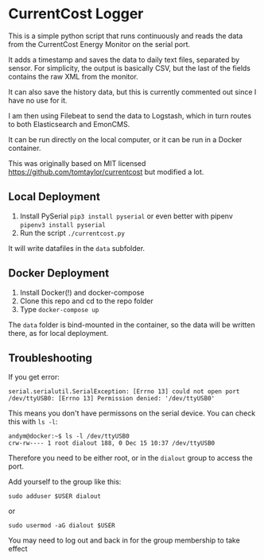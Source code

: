 CurrentCost Logger
===

This is a simple python script that runs continuously and reads the data from the CurrentCost Energy Monitor on the serial port.

It adds a timestamp and saves the data to daily text files, separated by sensor.  For simplicity, the output is basically CSV, but the last of the fields contains the raw XML from the monitor.

It can also save the history data, but this is currently commented out since I have no use for it.

I am then using Filebeat to send the data to Logstash, which in turn routes to both Elasticsearch and EmonCMS.

It can be run directly on the local computer, or it can be run in a Docker container.

This was originally based on MIT licensed https://github.com/tomtaylor/currentcost but modified a lot.


Local Deployment
---
1. Install PySerial `pip3 install pyserial` or even better with pipenv `pipenv3 install pyserial`
2. Run the script `./currentcost.py`

It will write datafiles in the `data` subfolder.


Docker Deployment
---
1. Install Docker(!) and docker-compose
2. Clone this repo and cd to the repo folder
3. Type `docker-compose up`

The `data` folder is bind-mounted in the container, so the data will be written there, as for local deployment.

Troubleshooting
---

If you get error:

    serial.serialutil.SerialException: [Errno 13] could not open port /dev/ttyUSB0: [Errno 13] Permission denied: '/dev/ttyUSB0'

This means you don't have permissons on the serial device.  You can check this with `ls -l`:

    andym@docker:~$ ls -l /dev/ttyUSB0
    crw-rw---- 1 root dialout 188, 0 Dec 15 10:37 /dev/ttyUSB0

Therefore you need to be either root, or in the `dialout` group to access the port.

Add yourself to the group like this:

    sudo adduser $USER dialout

or

    sudo usermod -aG dialout $USER

You may need to log out and back in for the group membership to take effect
